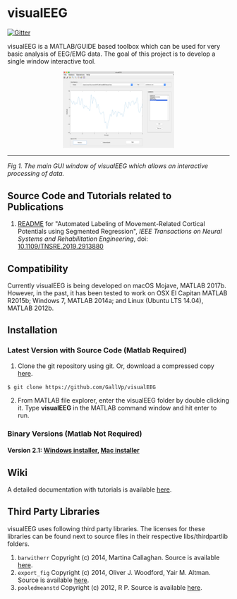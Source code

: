 # visualEEG

[![Gitter](https://badges.gitter.im/GallVp/visualEEG.svg)](https://gitter.im/GallVp/visualEEG?utm_source=badge&utm_medium=badge&utm_campaign=pr-badge&utm_content=badge)

visualEEG is a MATLAB/GUIDE based toolbox which can be used for very basic analysis of EEG/EMG data. The goal of this project is to develop a single window interactive tool.

<p align="center">
<img alt="visualEEG main window" src="./figs/visualEEG_main.png" height="auto" width="50%"/><hr>
<em>Fig 1. The main GUI window of visualEEG which allows an interactive processing of data.</em>
</p>

## Source Code and Tutorials related to Publications
1. [README](https://github.com/GallVp/visualEEG/tree/master/libs/libMRCP) for "Automated Labeling of Movement-Related Cortical Potentials using Segmented Regression", *IEEE Transactions on Neural Systems and Rehabilitation Engineering*, doi: [10.1109/TNSRE.2019.2913880](http://dx.doi.org/10.1109/TNSRE.2019.2913880)

## Compatibility
Currently visualEEG is being developed on macOS Mojave, MATLAB 2017b. However, in the past, it has been tested to work on OSX El Capitan MATLAB R2015b; Windows 7, MATLAB 2014a; and Linux (Ubuntu LTS 14.04), MATLAB 2012b.

## Installation

### Latest Version with Source Code (Matlab Required)
1. Clone the git repository using git. Or, download a compressed copy [here](https://codeload.github.com/GallVp/visualEEG/zip/master).
```
$ git clone https://github.com/GallVp/visualEEG
```
2. From MATLAB file explorer, enter the visualEEG folder by double clicking it. Type **visualEEG** in the MATLAB command window and hit enter to run.

### Binary Versions (Matlab Not Required)
#### Version 2.1: [Windows installer](https://github.com/GallVp/visualEEG/releases/download/v2.1/visualEEG_win_installer.exe), [Mac installer](https://github.com/GallVp/visualEEG/releases/download/v2.1/visualEEG_mac_installer.app.zip)

## Wiki
A detailed documentation with tutorials is available [here](https://github.com/GallVp/visualEEG/wiki).

## Third Party Libraries
visualEEG uses following third party libraries. The licenses for these libraries can be found next to source files in their respective libs/thirdpartlib folders.
1. `barwitherr` Copyright (c) 2014, Martina Callaghan. Source is available [here](https://au.mathworks.com/matlabcentral/fileexchange/30639-barwitherr-errors-varargin-?focused=3845794&tab=function).
2. `export_fig` Copyright (c) 2014, Oliver J. Woodford, Yair M. Altman. Source is available [here](https://github.com/altmany/export_fig).
3. `pooledmeanstd` Copyright (c) 2012, R P. Source is available [here](https://au.mathworks.com/matlabcentral/fileexchange/37233-pooled-mean-and-standard-deviation).
